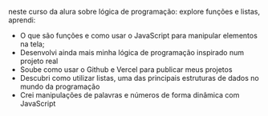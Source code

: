 neste curso da alura sobre lógica de programação: explore funções e listas, aprendi:

- O que são funções e como usar o JavaScript para manipular elementos na tela;
- Desenvolvi ainda mais minha lógica de programação inspirado num projeto real
- Soube como usar o Github e Vercel para publicar meus projetos
- Descubri como utilizar listas, uma das principais estruturas de dados no mundo da programação
- Crei manipulações de palavras e números de forma dinâmica com JavaScript
